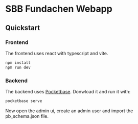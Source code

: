 # SBB Fundachen Webapp

## Quickstart
### Frontend
The frontend uses react with typescript and vite.
```bash	
npm install
npm run dev
```

### Backend
The backend uses [Pocketbase](https://pocketbase.io/).
Donwload it and run it with:
```bash
pocketbase serve
```
Now open the admin ui, create an admin user and import the pb_schema.json file.